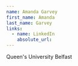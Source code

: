```yaml
---
name: Amanda Garvey
first_name: Amanda
last_name: Garvey
links:
  - name: LinkedIn
    absolute_url: 
---
```

Queen's University Belfast
